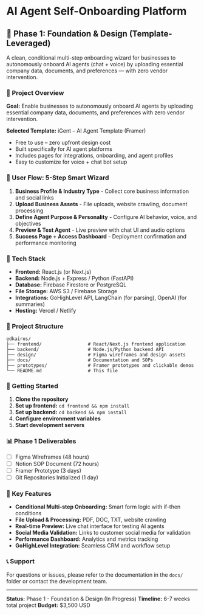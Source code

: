 # AI Agent Self-Onboarding Platform

## 🚀 Phase 1: Foundation & Design (Template-Leveraged)

A clean, conditional multi-step onboarding wizard for businesses to autonomously onboard AI agents (chat + voice) by uploading essential company data, documents, and preferences — with zero vendor intervention.

### 🎯 Project Overview

**Goal:** Enable businesses to autonomously onboard AI agents by uploading essential company data, documents, and preferences with zero vendor intervention.

**Selected Template:** iGent – AI Agent Template (Framer)
- Free to use – zero upfront design cost
- Built specifically for AI agent platforms
- Includes pages for integrations, onboarding, and agent profiles
- Easy to customize for voice + chat bot setup

### 🧭 User Flow: 5-Step Smart Wizard

1. **Business Profile & Industry Type** - Collect core business information and social links
2. **Upload Business Assets** - File uploads, website crawling, document processing
3. **Define Agent Purpose & Personality** - Configure AI behavior, voice, and objectives
4. **Preview & Test Agent** - Live preview with chat UI and audio options
5. **Success Page + Access Dashboard** - Deployment confirmation and performance monitoring

### 🔧 Tech Stack

- **Frontend:** React.js (or Next.js)
- **Backend:** Node.js + Express / Python (FastAPI)
- **Database:** Firebase Firestore or PostgreSQL
- **File Storage:** AWS S3 / Firebase Storage
- **Integrations:** GoHighLevel API, LangChain (for parsing), OpenAI (for summaries)
- **Hosting:** Vercel / Netlify

### 📁 Project Structure

```
edkairos/
├── frontend/                 # React/Next.js frontend application
├── backend/                  # Node.js/Python backend API
├── design/                   # Figma wireframes and design assets
├── docs/                     # Documentation and SOPs
├── prototypes/               # Framer prototypes and clickable demos
└── README.md                 # This file
```

### 🚀 Getting Started

1. **Clone the repository**
2. **Set up frontend:** `cd frontend && npm install`
3. **Set up backend:** `cd backend && npm install`
4. **Configure environment variables**
5. **Start development servers**

### 📊 Phase 1 Deliverables

- [ ] Figma Wireframes (48 hours)
- [ ] Notion SOP Document (72 hours)
- [ ] Framer Prototype (3 days)
- [ ] Git Repositories Initialized (1 day)

### 🔗 Key Features

- **Conditional Multi-step Onboarding:** Smart form logic with if-then conditions
- **File Upload & Processing:** PDF, DOC, TXT, website crawling
- **Real-time Preview:** Live chat interface for testing AI agents
- **Social Media Validation:** Links to customer social media for validation
- **Performance Dashboard:** Analytics and metrics tracking
- **GoHighLevel Integration:** Seamless CRM and workflow setup

### 📞 Support

For questions or issues, please refer to the documentation in the `docs/` folder or contact the development team.

---

**Status:** Phase 1 - Foundation & Design (In Progress)
**Timeline:** 6-7 weeks total project
**Budget:** $3,500 USD 